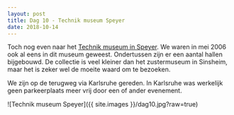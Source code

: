 ```yaml
---
layout: post
title: Dag 10 - Technik museum Speyer
date: 2018-10-14
---
```

Toch nog even naar het [Technik museum in Speyer](https://speyer.technik-museum.de). We waren in mei 2006 ook al eens in dit museum geweest. Ondertussen zijn er een aantal hallen bijgebouwd. De collectie is veel kleiner dan het zustermuseum in Sinsheim, maar het is zeker wel de moeite waard om te bezoeken.  

We zijn op de terugweg via Karlsruhe gereden. In Karlsruhe was werkelijk geen parkeerplaats meer vrij door een of ander evenement.  



![Technik museum Speyer]({{ site.images }}/dag10.jpg?raw=true)

